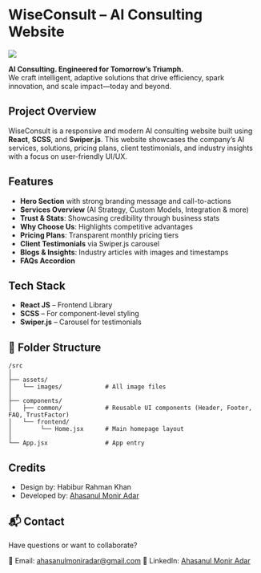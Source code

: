 # WiseConsult – AI Consulting Website

<img src="https://res.cloudinary.com/dphnu6u05/image/upload/v1754068904/Screenshot_2025-08-01_231901_wchqh2.png"/>


**AI Consulting. Engineered for Tomorrow’s Triumph.**  
We craft intelligent, adaptive solutions that drive efficiency, spark innovation, and scale impact—today and beyond.


##  Project Overview

WiseConsult is a responsive and modern AI consulting website built using **React**, **SCSS**, and **Swiper.js**. This website showcases the company’s AI services, solutions, pricing plans, client testimonials, and industry insights with a focus on user-friendly UI/UX.



##  Features

-  **Hero Section** with strong branding message and call-to-actions  
-  **Services Overview** (AI Strategy, Custom Models, Integration & more)  
-  **Trust & Stats**: Showcasing credibility through business stats  
-  **Why Choose Us**: Highlights competitive advantages  
-  **Pricing Plans**: Transparent monthly pricing tiers  
-  **Client Testimonials** via Swiper.js carousel  
-  **Blogs & Insights**: Industry articles with images and timestamps  
-  **FAQs Accordion**  




##  Tech Stack

- **React JS** – Frontend Library  
- **SCSS** – For component-level styling  
- **Swiper.js** – Carousel for testimonials  



## 📂 Folder Structure

```
/src
│
├── assets/
│   └── images/            # All image files
│
├── components/
│   ├── common/            # Reusable UI components (Header, Footer, FAQ, TrustFactor)
│   └── frontend/
│        └── Home.jsx      # Main homepage layout
│
└── App.jsx                # App entry

```



##  Credits

* Design by: Habibur Rahman Khan 
* Developed by: [Ahasanul Monir Adar](https://www.linkedin.com/in/ahasanul-monir-adar-8b8464274/)



## 📬 Contact

Have questions or want to collaborate?

📧 Email: [ahasanulmoniradar@gmail.com](mailto:your.email@example.com)
🔗 LinkedIn: [Ahasanul Monir Adar](https://www.linkedin.com/in/ahasanul-monir-adar-8b8464274/)








